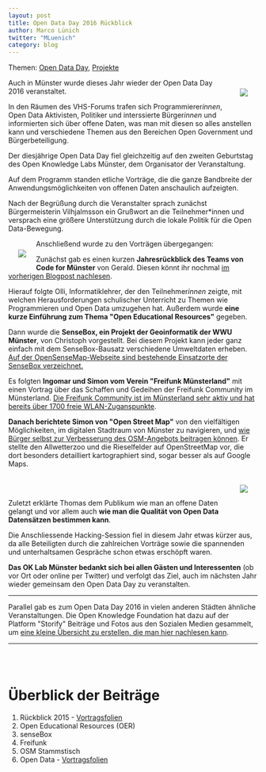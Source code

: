 ```yaml
---
layout: post
title: Open Data Day 2016 Rückblick
author: Marco Lünich
twitter: "MLuenich"
category: blog
---
```

<style>
iframe {
  display: inline-block !important;
}

.story-block {
  margin: 10px auto;
  text-align: center;
}

img.inarticle {margin:20px}

.story-part {
  display: inline-block;
  width: 500px;
  vertical-align: top;
  text-align: justify;
  padding: 20px;
}
</style>


Themen: [Open Data Day](#odd), [Projekte](#projekte)


<img loading="lazy" class="inarticle" src="{{ '/assets/img/blog/odd2016/odd2016-gerald.jpg' | prepend: site.baseurl }}" style="float:right"/>


Auch in Münster wurde dieses Jahr wieder der Open Data Day 2016 veranstaltet.

In den Räumen des VHS-Forums trafen sich Programmierer*innen*, Open Data Aktivisten, Politiker und interssierte Bürger*innen* und informierten sich über offene Daten, was man mit diesen so alles anstellen kann und verschiedene Themen aus den Bereichen Open Government und Bürgerbeteiligung.

Der diesjährige Open Data Day fiel gleichzeitig auf den zweiten Geburtstag des Open Knowledge Labs Münster, dem Organisator der Veranstaltung.

Auf dem Programm standen etliche Vorträge, die die ganze Bandbreite der Anwendungsmöglichkeiten von offenen Daten anschaulich aufzeigten.

Nach der Begrüßung durch die Veranstalter sprach zunächst Bürgermeisterin Vilhjalmsson ein Grußwort an die Teilnehmer*innen und versprach eine größere Unterstützung durch die lokale Politik für die Open Data-Bewegung.

<img loading="lazy" class="inarticle" src="{{ '/assets/img/blog/odd2016/odd2016-grusswort.jpg' | prepend: site.baseurl }}" style="float:left" /> Anschließend wurde zu den Vorträgen übergegangen:


Zunächst gab es einen kurzen **Jahresrückblick des Teams von Code for Münster** von Gerald. Diesen könnt ihr nochmal [im vorherigen Blogpost nachlesen](https://codeformuenster.org/blog/2016/03/05/rueckblick-2015/).


Hierauf folgte Olli, Informatiklehrer, der den Teilnehmer*innen* zeigte, mit welchen Herausforderungen schulischer Unterricht zu Themen wie Programmieren und Open Data umzugehen hat. Außerdem wurde **eine kurze Einführung zum Thema "Open Educational Resources"** gegeben.


Dann wurde die **SenseBox, ein Projekt der Geoinformatik der WWU Münster**, von Christoph vorgestellt. Bei diesem Projekt kann jeder ganz einfach mit dem SenseBox-Bausatz verschiedene Umweltdaten erheben. [Auf der OpenSenseMap-Webseite sind bestehende Einsatzorte der SenseBox verzeichnet. ](https://opensensemap.org/)


Es folgten **Ingomar und Simon vom Verein "Freifunk Münsterland"** mit einen Vortrag über das Schaffen und Gedeihen der Freifunk Community im Münsterland.
[Die Freifunk Community ist im Münsterland sehr aktiv und hat bereits über 1700 freie WLAN-Zuganspunkte](https://freifunk-muensterland.de/).

**Danach berichtete Simon von "Open Street Map"** von den vielfältigen Möglichkeiten, im digitalen Stadtraum von Münster zu navigieren, und [wie Bürger selbst zur Verbesserung des OSM-Angebots beitragen können](https://wiki.openstreetmap.org/wiki/M%C3%BCnster/Stammtisch).
Er stellte den Allwetterzoo und die Rieselfelder auf OpenStreetMap vor, die dort besonders detailliert kartographiert sind, sogar besser als auf Google Maps.

<img loading="lazy" class="inarticle" src="{{ '/assets/img/blog/odd2016/odd2016-hackers.jpg' | prepend: site.baseurl }}" style="float:right" />
<br />
<br />

Zuletzt erklärte Thomas dem Publikum wie man an offene Daten gelangt und vor allem auch **wie man die Qualität von Open Data Datensätzen bestimmen kann**.

Die Anschliessende Hacking-Session fiel in diesem Jahr etwas kürzer aus, da alle Beteiligten durch die zahlreichen Vorträge
 sowie die spannenden und unterhaltsamen Gespräche schon etwas erschöpft waren.

**Das OK Lab Münster bedankt sich bei allen Gästen und Interessenten** (ob vor Ort oder online per Twitter) und verfolgt das Ziel, auch im nächsten Jahr wieder gemeinsam den Open Data Day zu veranstalten.

<hr />

Parallel gab es zum Open Data Day 2016 in vielen anderen Städten ähnliche Veranstaltungen. Die Open Knowledge Foundation hat dazu auf der Platform "Storify" Beiträge und Fotos aus den Sozialen Medien gesammelt, um [eine kleine Übersicht zu erstellen, die man hier nachlesen kann](https://storify.com/okfde/open-data-day-2016-in-germany#d4479a).

<hr />



<br /><br />

<h1>Überblick der Beiträge</h1>

 1. Rückblick 2015 - [Vortragsfolien](https://codeformuenster.org/codeforgermany-presentation/)
 2. Open Educational Resources (OER)
 3. senseBox
 4. Freifunk
 5. OSM Stammstisch
 6. Open Data - [Vortragsfolien](https://codeformuenster.org/open-data/open-data-slides)
